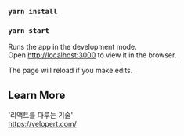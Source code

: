 ### `yarn install`

### `yarn start`

Runs the app in the development mode.<br />
Open [http://localhost:3000](http://localhost:3000) to view it in the browser.

The page will reload if you make edits.<br />


## Learn More
'리액트를 다루는 기술'<br />
https://velopert.com/

